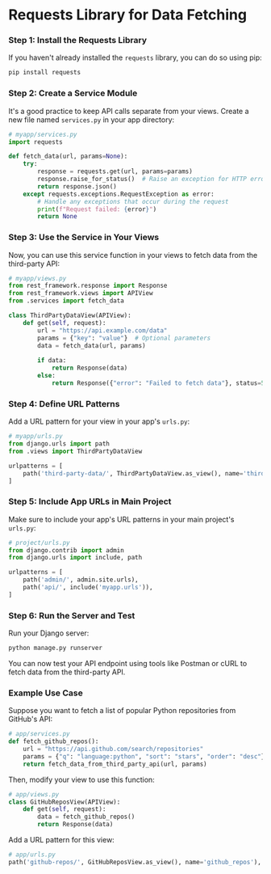 # Requests Library for Data Fetching

### Step 1: Install the Requests Library

If you haven't already installed the `requests` library, you can do so using pip:

```bash
pip install requests
```

### Step 2: Create a Service Module

It's a good practice to keep API calls separate from your views. Create a new file named `services.py` in your app directory:

```python
# myapp/services.py
import requests

def fetch_data(url, params=None):
    try:
        response = requests.get(url, params=params)
        response.raise_for_status()  # Raise an exception for HTTP errors
        return response.json()
    except requests.exceptions.RequestException as error:
        # Handle any exceptions that occur during the request
        print(f"Request failed: {error}")
        return None
```

### Step 3: Use the Service in Your Views

Now, you can use this service function in your views to fetch data from the third-party API:

```python
# myapp/views.py
from rest_framework.response import Response
from rest_framework.views import APIView
from .services import fetch_data

class ThirdPartyDataView(APIView):
    def get(self, request):
        url = "https://api.example.com/data"
        params = {"key": "value"}  # Optional parameters
        data = fetch_data(url, params)
        
        if data:
            return Response(data)
        else:
            return Response({"error": "Failed to fetch data"}, status=500)
```

### Step 4: Define URL Patterns

Add a URL pattern for your view in your app's `urls.py`:

```python
# myapp/urls.py
from django.urls import path
from .views import ThirdPartyDataView

urlpatterns = [
    path('third-party-data/', ThirdPartyDataView.as_view(), name='third_party_data'),
]
```

### Step 5: Include App URLs in Main Project

Make sure to include your app's URL patterns in your main project's `urls.py`:

```python
# project/urls.py
from django.contrib import admin
from django.urls import include, path

urlpatterns = [
    path('admin/', admin.site.urls),
    path('api/', include('myapp.urls')),
]
```

### Step 6: Run the Server and Test

Run your Django server:

```bash
python manage.py runserver
```

You can now test your API endpoint using tools like Postman or cURL to fetch data from the third-party API.

### Example Use Case

Suppose you want to fetch a list of popular Python repositories from GitHub's API:

```python
# app/services.py
def fetch_github_repos():
    url = "https://api.github.com/search/repositories"
    params = {"q": "language:python", "sort": "stars", "order": "desc"}
    return fetch_data_from_third_party_api(url, params)
```

Then, modify your view to use this function:

```python
# app/views.py
class GitHubReposView(APIView):
    def get(self, request):
        data = fetch_github_repos()
        return Response(data)
```

Add a URL pattern for this view:

```python
# app/urls.py
path('github-repos/', GitHubReposView.as_view(), name='github_repos'),
```
